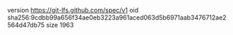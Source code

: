 version https://git-lfs.github.com/spec/v1
oid sha256:9cdbb99a656f34ae0eb3223a961aced063d5b6971aab3476712ae2564d47db75
size 1963
